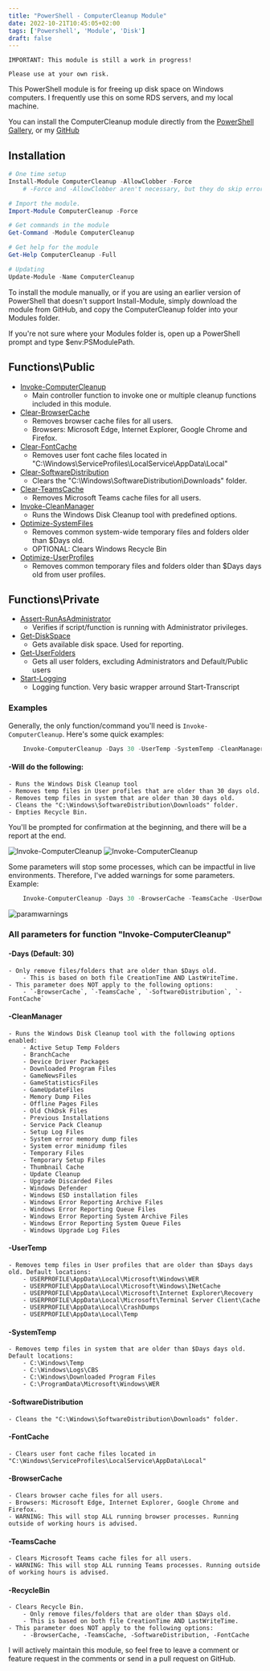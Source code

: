 ```yaml
---
title: "PowerShell - ComputerCleanup Module"
date: 2022-10-21T10:45:05+02:00
tags: ['Powershell', 'Module', 'Disk']
draft: false
---
```

`IMPORTANT: This module is still a work in progress!`

`Please use at your own risk.`

This PowerShell module is for freeing up disk space on Windows computers.
I frequently use this on some RDS servers, and my local machine.

You can install the ComputerCleanup module directly from the [PowerShell Gallery](https://www.powershellgallery.com/packages/ComputerCleanup/), or my [GitHub](https://github.com/tomskovich/ComputerCleanup)

## Installation

```powershell
# One time setup
Install-Module ComputerCleanup -AllowClobber -Force 
	# -Force and -AllowClobber aren't necessary, but they do skip errors in case some appear.

# Import the module.
Import-Module ComputerCleanup -Force

# Get commands in the module
Get-Command -Module ComputerCleanup

# Get help for the module
Get-Help ComputerCleanup -Full

# Updating
Update-Module -Name ComputerCleanup
```

To install the module manually, or if you are using an earlier version of PowerShell that doesn't support Install-Module, simply download the module from GitHub, and copy the ComputerCleanup folder into your Modules folder. 

If you're not sure where your Modules folder is, open up a PowerShell prompt and type $env:PSModulePath.

## Functions\Public

- [Invoke-ComputerCleanup](https://github.com/tomskovich/ComputerCleanup/blob/main/Public/Invoke-ComputerCleanup.ps1) 
    - Main controller function to invoke one or multiple cleanup functions included in this module.
- [Clear-BrowserCache](https://github.com/tomskovich/ComputerCleanup/blob/main/Public/Clear-BrowserCache.ps1)
	- Removes browser cache files for all users.
    - Browsers: Microsoft Edge, Internet Explorer, Google Chrome and Firefox.
- [Clear-FontCache](https://github.com/tomskovich/ComputerCleanup/blob/main/Public/Clear-FontCache.ps1)
	- Removes user font cache files located in "C:\Windows\ServiceProfiles\LocalService\AppData\Local\"
- [Clear-SoftwareDistribution](https://github.com/tomskovich/ComputerCleanup/blob/main/Public/Clear-SoftwareDistribution.ps1)
    - Clears the "C:\Windows\SoftwareDistribution\Downloads" folder.
- [Clear-TeamsCache](https://github.com/tomskovich/ComputerCleanup/blob/main/Public/Clear-TeamsCache.ps1) 
    - Removes Microsoft Teams cache files for all users.
- [Invoke-CleanManager](https://github.com/tomskovich/ComputerCleanup/blob/main/Public/Invoke-CleanManager.ps1) 
    - Runs the Windows Disk Cleanup tool with predefined options.
- [Optimize-SystemFiles](https://github.com/tomskovich/ComputerCleanup/blob/main/Public/Optimize-SystemFiles.ps1) 
    - Removes common system-wide temporary files and folders older than $Days old.
    - OPTIONAL: Clears Windows Recycle Bin
- [Optimize-UserProfiles](https://github.com/tomskovich/ComputerCleanup/blob/main/Public/Optimize-UserProfiles.ps1) 
    - Removes common temporary files and folders older than $Days days old from user profiles.

## Functions\Private

- [Assert-RunAsAdministrator](https://github.com/tomskovich/ComputerCleanup/blob/main/Private/Assert-RunAsAdministrator.ps1) 
    - Verifies if script/function is running with Administrator privileges.
- [Get-DiskSpace](https://github.com/tomskovich/ComputerCleanup/blob/main/Private/Get-DiskSpace.ps1)
    - Gets available disk space. Used for reporting.
- [Get-UserFolders](https://github.com/tomskovich/ComputerCleanup/blob/main/Private/Get-Userfolders.ps1)
    - Gets all user folders, excluding Administrators and Default/Public users
- [Start-Logging](https://github.com/tomskovich/ComputerCleanup/blob/main/Private/Start-Logging.ps1)
    - Logging function. Very basic wrapper arround Start-Transcript

### Examples

Generally, the only function/command you'll need is `Invoke-ComputerCleanup`. Here's some quick examples:

``` powershell
    Invoke-ComputerCleanup -Days 30 -UserTemp -SystemTemp -CleanManager -SoftwareDistribution -RecycleBin 
```

#### -Will do the following:
	- Runs the Windows Disk Cleanup tool
	- Removes temp files in User profiles that are older than 30 days old.
	- Removes temp files in system that are older than 30 days old.
	- Cleans the "C:\Windows\SoftwareDistribution\Downloads" folder.
	- Empties Recycle Bin.

You'll be prompted for confirmation at the beginning, and there will be a report at the end.

![Invoke-ComputerCleanup](/computercleanup_example1_start.png#center)
![Invoke-ComputerCleanup](/computercleanup_example1_finish.png#center)

Some parameters will stop some processes, which can be impactful in live environments.
Therefore, I've added warnings for some parameters. Example:

``` powershell
    Invoke-ComputerCleanup -Days 30 -BrowserCache -TeamsCache -UserDownloads
```
![paramwarnings](/paramwarnings.png#center)

### All parameters for function "Invoke-ComputerCleanup"

#### -Days (Default: 30)
	- Only remove files/folders that are older than $Days old. 
		- This is based on both file CreationTime AND LastWriteTime.
	- This parameter does NOT apply to the following options:
		- `-BrowserCache`, `-TeamsCache`, `-SoftwareDistribution`, `-FontCache`

#### -CleanManager
	- Runs the Windows Disk Cleanup tool with the following options enabled:
		- Active Setup Temp Folders
		- BranchCache
		- Device Driver Packages
		- Downloaded Program Files
		- GameNewsFiles
		- GameStatisticsFiles
		- GameUpdateFiles
		- Memory Dump Files
		- Offline Pages Files
		- Old ChkDsk Files
		- Previous Installations
		- Service Pack Cleanup
		- Setup Log Files
		- System error memory dump files
		- System error minidump files
		- Temporary Files
		- Temporary Setup Files
		- Thumbnail Cache
		- Update Cleanup
		- Upgrade Discarded Files
		- Windows Defender
		- Windows ESD installation files
		- Windows Error Reporting Archive Files
		- Windows Error Reporting Queue Files
		- Windows Error Reporting System Archive Files
		- Windows Error Reporting System Queue Files
		- Windows Upgrade Log Files

#### -UserTemp
	- Removes temp files in User profiles that are older than $Days days old. Default locations:
		- USERPROFILE\AppData\Local\Microsoft\Windows\WER
		- USERPROFILE\AppData\Local\Microsoft\Windows\INetCache
		- USERPROFILE\AppData\Local\Microsoft\Internet Explorer\Recovery
		- USERPROFILE\AppData\Local\Microsoft\Terminal Server Client\Cache
		- USERPROFILE\AppData\Local\CrashDumps
		- USERPROFILE\AppData\Local\Temp

#### -SystemTemp
	- Removes temp files in system that are older than $Days days old. Default locations:
		- C:\Windows\Temp
		- C:\Windows\Logs\CBS
		- C:\Windows\Downloaded Program Files
		- C:\ProgramData\Microsoft\Windows\WER

#### -SoftwareDistribution
	- Cleans the "C:\Windows\SoftwareDistribution\Downloads" folder.

#### -FontCache
	- Clears user font cache files located in "C:\Windows\ServiceProfiles\LocalService\AppData\Local"

#### -BrowserCache 
	- Clears browser cache files for all users.
	- Browsers: Microsoft Edge, Internet Explorer, Google Chrome and Firefox.
	- WARNING: This will stop ALL running browser processes. Running outside of working hours is advised.

#### -TeamsCache
	- Clears Microsoft Teams cache files for all users.
    - WARNING: This will stop ALL running Teams processes. Running outside of working hours is advised.

#### -RecycleBin
	- Clears Recycle Bin.
		- Only remove files/folders that are older than $Days old. 
		- This is based on both file CreationTime AND LastWriteTime.
	- This parameter does NOT apply to the following options:
		- -BrowserCache, -TeamsCache, -SoftwareDistribution, -FontCache

I will actively maintain this module, so feel free to leave a comment or feature request in the comments or send in a pull request on GitHub.